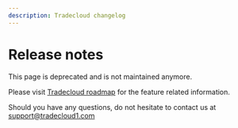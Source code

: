 ```yaml
---
description: Tradecloud changelog
---
```


# Release notes

This page is deprecated and is not maintained anymore.

Please visit [Tradecloud roadmap](https://trello.com/b/CQomIRLJ/tradecloud-product-roadmap) for the feature related information.

Should you have any questions, do not hesitate to contact us at [support@tradecloud1.com](mailto:support@tradecloud1.com)

